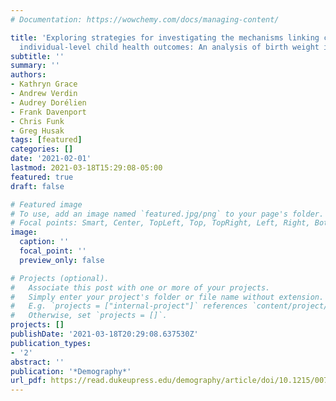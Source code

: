 ```yaml
---
# Documentation: https://wowchemy.com/docs/managing-content/

title: 'Exploring strategies for investigating the mechanisms linking climate and
  individual-level child health outcomes: An analysis of birth weight in Mali'
subtitle: ''
summary: ''
authors:
- Kathryn Grace
- Andrew Verdin
- Audrey Dorélien
- Frank Davenport
- Chris Funk
- Greg Husak
tags: [featured]
categories: []
date: '2021-02-01'
lastmod: 2021-03-18T15:29:08-05:00
featured: true
draft: false

# Featured image
# To use, add an image named `featured.jpg/png` to your page's folder.
# Focal points: Smart, Center, TopLeft, Top, TopRight, Left, Right, BottomLeft, Bottom, BottomRight.
image:
  caption: ''
  focal_point: ''
  preview_only: false

# Projects (optional).
#   Associate this post with one or more of your projects.
#   Simply enter your project's folder or file name without extension.
#   E.g. `projects = ["internal-project"]` references `content/project/deep-learning/index.md`.
#   Otherwise, set `projects = []`.
projects: []
publishDate: '2021-03-18T20:29:08.637530Z'
publication_types:
- '2'
abstract: ''
publication: '*Demography*'
url_pdf: https://read.dukeupress.edu/demography/article/doi/10.1215/00703370-8977484/168441/Exploring-Strategies-for-Investigating-the
---
```


